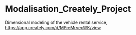 # Modalisation_Creately_Project
Dimensional modeling of the vehicle rental service, https://app.creately.com/d/MPreMrvexWK/view

